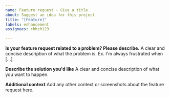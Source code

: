 ```yaml
---
name: Feature request - Give a title
about: Suggest an idea for this project
title: "[Feature]"
labels: enhancement
assignees: chhzh123

---
```


**Is your feature request related to a problem? Please describe.**
A clear and concise description of what the problem is. Ex. I'm always frustrated when [...]

**Describe the solution you'd like**
A clear and concise description of what you want to happen.

**Additional context**
Add any other context or screenshots about the feature request here.
